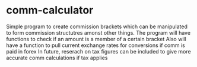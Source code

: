 # comm-calculator
Simple program to create commission brackets which can be manipulated to form commission structutres amonst other things.
The program will have functions to check if an amount is a member of a certain bracket
Also will have a function to pull current exchange rates for conversions if comm is paid in forex
In future, reserach on tax figures can be included to give more accurate comm calculations if tax applies
